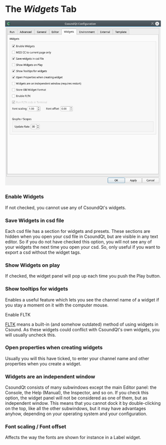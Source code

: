 # The *Widgets* Tab

![widgets tab](img/config_widgets.png) 

### Enable Widgets

If not checked, you cannot use any of CsoundQt's widgets.   
 

### Save Widgets in csd file

Each csd file has a section for widgets and presets. These sections are hidden when you open your csd file in CsoundQt, but are visible in any text editor. So if you do not have checked this option, you will not see any of your widgets the next time you open your csd. So, only useful if you want to export a csd without the widget tags.   
 

### Show Widgets on play

If checked, the widget panel will pop up each time you push the Play button.   


### Show tooltips for widgets

Enables a useful feature which lets you see the channel name of a widget if you stay a moment on it with the computer mouse.   


Enable FLTK 

[FLTK](http://csound.github.io/docs/manual/ControlFltkIntro.html) means a built-in (and somehow outdated) method of using widgets in Csound. As these widgets could conflict with CsoundQt's own widgets, you will usually uncheck this.   

### Open properties when creating widgets

Usually you will this have ticked, to enter your channel name and other properties when you create a widget.   


### Widgets are an independent window

CsoundQt consists of many subwindows except the main Editor panel: the Console, the Help (Manual), the Inspector, and so on. If you check this option, the widget panel will not be considered as one of them, but as independent window. This means that you cannot dock it by double-clicking on the top, like all the other subwindows, but it may have advantages anyhow, depending on your operating system and your configuration.    


### Font scaling / Font offset

Affects the way the fonts are shown for instance in a Label widget.   
